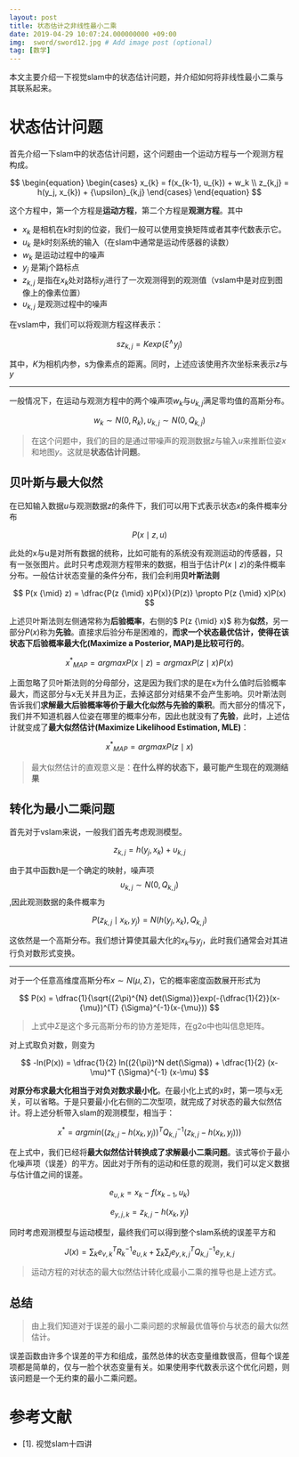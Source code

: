 ```yaml
---
layout: post
title: 状态估计之非线性最小二乘
date: 2019-04-29 10:07:24.000000000 +09:00
img:  sword/sword12.jpg # Add image post (optional)
tag: [数学]
---
```


本文主要介绍一下视觉slam中的状态估计问题，并介绍如何将非线性最小二乘与其联系起来。

# 状态估计问题
首先介绍一下slam中的状态估计问题，这个问题由一个运动方程与一个观测方程构成。

$$ \begin{equation} \begin{cases} x_{k} = f(x_{k-1}, u_{k}) + w_k  \\ z_{k,j} = h(y_j, x_{k}) + {\upsilon}_{k,j} \end{cases} \end{equation} $$

这个方程中，第一个方程是**运动方程**，第二个方程是**观测方程**。其中
- $x_{k}$   是相机在k时刻的位姿，我们一般可以使用变换矩阵或者其李代数表示它。
- $u_{k}$   是k时刻系统的输入（在slam中通常是运动传感器的读数）
- $w_{k}$   是运动过程中的噪声
- $y_j$     是第j个路标点
- $z_{k,j}$ 是指在$x_k$处对路标$y_{j}$进行了一次观测得到的观测值（vslam中是对应到图像上的像素位置）
- ${\upsilon}_{k,j}$ 是观测过程中的噪声

在vslam中，我们可以将观测方程这样表示：

$$ s z_{k,j} = K exp({\xi}^{\wedge}y_{j}) $$

其中，$K$为相机内参，s为像素点的距离。同时，上述应该使用齐次坐标来表示$z$与$y$

---

一般情况下，在运动与观测方程中的两个噪声项$w_{k}$与${\upsilon}_{k,j}$满足零均值的高斯分布。

$$ w_{k} \sim N(0, R_{k}) , {\upsilon}_{k,j} \sim N(0, Q_{k,j}) $$

> 在这个问题中，我们的目的是通过带噪声的观测数据$z$与输入$u$来推断位姿$x$和地图$y$。这就是**状态估计问题**。

## 贝叶斯与最大似然
在已知输入数据$u$与观测数据$z$的条件下，我们可以用下式表示状态$x$的条件概率分布

$$ P(x {\mid} z,u) $$

此处的x与u是对所有数据的统称，比如可能有的系统没有观测运动的传感器，只有一张张图片。此时只考虑观测方程带来的数据，相当于估计$P(x {\mid} z)$的条件概率分布。一般估计状态变量的条件分布，我们会利用**贝叶斯法则** 

$$ P(x {\mid} z) = \dfrac{P(z {\mid} x)P(x)}{P(z)} \propto P(z {\mid} x)P(x) $$

上述贝叶斯法则左侧通常称为**后验概率**，右侧的$ P(z {\mid} x)$ 称为**似然**，另一部分$P(x)$称为**先验**。直接求后验分布是困难的，**而求一个状态最优估计，使得在该状态下后验概率最大化(Maximize a Posterior, MAP)是比较可行的**。

$$ {x^{\ast}}_{MAP} = arg max P(x {\mid} z) = arg max P(z {\mid} x)P(x) $$

上面忽略了贝叶斯法则的分母部分，这是因为我们求的是在x为什么值时后验概率最大，而这部分与x无关并且为正，去掉这部分对结果不会产生影响。贝叶斯法则告诉我们**求解最大后验概率等价于最大化似然与先验的乘积**。而大部分的情况下，我们并不知道机器人位姿在哪里的概率分布，因此也就没有了**先验**，此时，上述估计就变成了**最大似然估计(Maximize Likelihood Estimation, MLE)**：

$$ {x^{\ast}}_{MAP} = arg max P(z {\mid} x) $$

> 最大似然估计的直观意义是：**在什么样的状态下，最可能产生现在的观测结果**

## 转化为最小二乘问题
首先对于vslam来说，一般我们首先考虑观测模型。

$$ z_{k,j} = h(y_{j}, x_{k}) + {\upsilon}_{k,j} $$

由于其中函数h是一个确定的映射，噪声项$$ {\upsilon}_{k,j} \sim N(0, Q_{k,j}) $$,因此观测数据的条件概率为

$$ P(z_{k,j} {\mid} x_{k}, y_{j})  = N(h(y_{j}, x_{k}), Q_{k,j}) $$

这依然是一个高斯分布。我们想计算使其最大化的$x_{k}$与$y_{j}$，此时我们通常会对其进行负对数形式变换。

---

对于一个任意高维度高斯分布$x \sim N(\mu, \Sigma)$，它的概率密度函数展开形式为

$$ P(x) = \dfrac{1}{\sqrt{(2\pi)^{N} det(\Sigma)}}exp(-{\dfrac{1}{2}}(x-{\mu})^{T} {\Sigma}^{-1}(x-{\mu})) $$

> 上式中$\Sigma$是这个多元高斯分布的协方差矩阵，在g2o中也叫信息矩阵。

对上式取负对数，则变为

$$ -ln(P(x)) = \dfrac{1}{2} ln((2{\pi})^N det(\Sigma)) + \dfrac{1}{2} (x-\mu)^T {\Sigma}^{-1} (x-\mu) $$

**对原分布求最大化相当于对负对数求最小化**。在最小化上式的x时，第一项与x无关，可以省略。于是只要最小化右侧的二次型项，就完成了对状态的最大似然估计。将上述分析带入slam的观测模型，相当于：

$$ x^{\ast} = arg min ((z_{k,j} - h(x_{k}, y_{j}))^T {Q_{k,j}}^{-1} (z_{k,j} - h(x_{k}, y_{j}))) $$

在上式中，我们已经将**最大似然估计转换成了求解最小二乘问题**。该式等价于最小化噪声项（误差）的平方。因此对于所有的运动和任意的观测，我们可以定义数据与估计值之间的误差。

$$ e_{\upsilon, k} = x_{k} - f(x_{k-1}, u_{k}) $$

$$ e_{y, j, k} = z_{k, j} - h(x_{k}, y_{j})  $$

同时考虑观测模型与运动模型，最终我们可以得到整个slam系统的误差平方和

$$ J(x) = \sum_{k}e^T_{v, k} R^{-1}_{k} e_{\upsilon, k} + \sum_{k} \sum_{j}e^T_{y,k,j} Q^{-1}_{k,j} e_{y,k,j} $$

> 运动方程的对状态的最大似然估计转化成最小二乘的推导也是上述方式。

## 总结

> 由上我们知道对于误差的最小二乘问题的求解最优值等价与状态的最大似然估计。

误差函数由许多个误差的平方和组成，虽然总体的状态变量维数很高，但每个误差项都是简单的，仅与一脸个状态变量有关。如果使用李代数表示这个优化问题，则该问题是一个无约束的最小二乘问题。

# 参考文献
- [1]. 视觉slam十四讲
